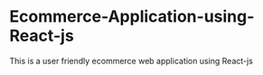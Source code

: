 # Ecommerce-Application-using-React-js
This is a user friendly ecommerce web application using React-js
